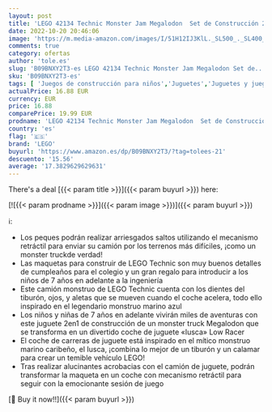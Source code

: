 ```yaml
---
layout: post
title: 'LEGO 42134 Technic Monster Jam Megalodon  Set de Construcción 2en1  Camión Tiburón o Coche de Juguete al Detalle  Regalo Cumpleaños Niño Colegio'
date: 2022-10-20 20:46:06
image: 'https://m.media-amazon.com/images/I/51H12IJ3KlL._SL500_._SL400_.jpg'
comments: true
category: ofertas
author: 'tole.es'
slug: 'B09BNXY2T3-es LEGO 42134 Technic Monster Jam Megalodon Set de...'
sku: 'B09BNXY2T3-es'
tags: [ 'Juegos de construcción para niños','Juguetes','Juguetes y juegos','Sets de construcción','lego','🇪🇸', ]
actualPrice: 16.88 EUR
currency: EUR
price: 16.88
comparePrice: 19.99 EUR
prodname: 'LEGO 42134 Technic Monster Jam Megalodon  Set de Construcción 2en1  Camión Tiburón o Coche de Juguete al Detalle  Regalo Cumpleaños Niño Colegio'
country: 'es'
flag: '🇪🇸'
brand: 'LEGO'
buyurl: 'https://www.amazon.es/dp/B09BNXY2T3/?tag=tolees-21'
descuento: '15.56'
average: '17.3829629629631'
---
```


There's a deal [{{< param title >}}]({{< param buyurl >}})  here:

[![{{< param prodname >}}]({{< param image >}})]({{< param buyurl >}})

ℹ️:

- Los peques podrán realizar arriesgados saltos utilizando el mecanismo retráctil para enviar su camión por los terrenos más difíciles, ¡como un monster truckde verdad!
- Las maquetas para construir de LEGO Technic son muy buenos detalles de cumpleaños para el colegio y un gran regalo para introducir a los niños de 7 años en adelante a la ingeniería
- Este camión monstruo de LEGO Technic cuenta con los dientes del tiburón, ojos, y aletas que se mueven cuando el coche acelera, todo ello inspirado en el legendario monstruo marino azul
- Los niños y niñas de 7 años en adelante vivirán miles de aventuras con este juguete 2en1 de construcción de un monster truck Megalodon que se transforma en un divertido coche de juguete «Iusca» Low Racer
- El coche de carreras de juguete está inspirado en el mítico monstruo marino caribeño, el Iusca, ¡combina lo mejor de un tiburón y un calamar para crear un temible vehículo LEGO!
- Tras realizar alucinantes acrobacias con el camión de juguete, podrán transformar la maqueta en un coche con mecanismo retráctil para seguir con la emocionante sesión de juego

[🛒 Buy it now!!]({{< param buyurl >}})
